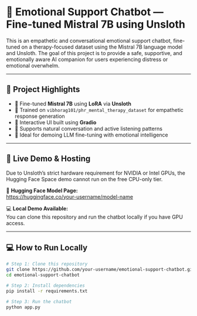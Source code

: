 # 🤖 Emotional Support Chatbot — Fine-tuned Mistral 7B using Unsloth

This is an empathetic and conversational emotional support chatbot, fine-tuned on a therapy-focused dataset using the Mistral 7B language model and Unsloth. The goal of this project is to provide a safe, supportive, and emotionally aware AI companion for users experiencing distress or emotional overwhelm.

---

## 🧠 Project Highlights

- 🔹 Fine-tuned **Mistral 7B** using **LoRA** via **Unsloth**
- 🔹 Trained on `vibhorag101/phr_mental_therapy_dataset` for empathetic response generation
- 🔹 Interactive UI built using **Gradio**
- 🔹 Supports natural conversation and active listening patterns
- 🔹 Ideal for demoing LLM fine-tuning with emotional intelligence

---

## 🚀 Live Demo & Hosting

Due to Unsloth’s strict hardware requirement for NVIDIA or Intel GPUs, the Hugging Face Space demo cannot run on the free CPU-only tier.

🔗 **Hugging Face Model Page:**  
https://huggingface.co/your-username/model-name

💻 **Local Demo Available:**  
You can clone this repository and run the chatbot locally if you have GPU access.


---

## 💻 How to Run Locally

```bash
# Step 1: Clone this repository
git clone https://github.com/your-username/emotional-support-chatbot.git
cd emotional-support-chatbot

# Step 2: Install dependencies
pip install -r requirements.txt

# Step 3: Run the chatbot
python app.py
